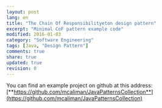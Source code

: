 ```yaml
---
layout: post
lang: en
title: "The Chain Of Responsibilityeton design pattern"
excerpt: "Minimal CoF pattern example code"
modified: 2016-01-03
category: "Software Engineering"
tags: [Java, "Design Pattern"]
comments: true
share: true
updated: true
revision: 0
---
```



You can find an example project on github at this address:
[**https://github.com/mcaliman/JavaPatternsCollection**](https://github.com/mcaliman/JavaPatternsCollection)


